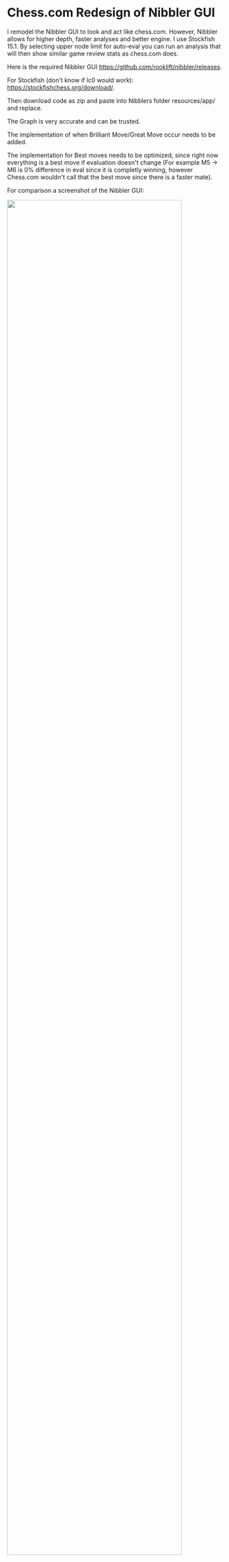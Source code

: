 # Chess.com Redesign of Nibbler GUI
I remodel the Nibbler GUI to look and act like chess.com. However, Nibbler allows for higher depth, faster analyses and better engine. I use Stockfish 15.1. By selecting upper node limit for auto-eval you can run an analysis that will then show similar game review stats as chess.com does.

Here is the required Nibbler GUI https://github.com/rooklift/nibbler/releases.

For Stockfish (don't know if lc0 would work): https://stockfishchess.org/download/.

Then download code as zip and paste into Nibblers folder resources/app/ and replace.

The Graph is very accurate and can be trusted.

The implementation of when Brilliant Move/Great Move occur needs to be added.

The implementation for Best moves needs to be optimized, since right now everything is a best move if evaluation doesn't change (For example M5 -> M6 is 0% difference in eval since it is completly winning, however Chess.com wouldn't call that the best move since there is a faster mate).

For comparison a screenshot of the Nibbler GUI:

<img src="https://user-images.githubusercontent.com/23149790/222598033-5ed89b16-93b7-4fc1-a47f-4fa8b2d10a45.png" width=90% height=90%>

And here the same game in Chess.com:
Game Review             |  Analysis
:-------------------------:|:-------------------------:
<img src="https://user-images.githubusercontent.com/23149790/222598061-c2799192-8289-4cea-bf4a-872f36135c0f.png" width=70% height=70%>  |  <img src="https://user-images.githubusercontent.com/23149790/222598082-6810fa0d-4dc4-4f0e-bf6d-5592f4a09818.png" width=70% height=70%>

Move List is the same, colors will be added.

Wether it was best move and alternative move like in chess.com will be added.

Graph needs optimisation.

GUI will be increased in size, maybe dynamic sizes.

Play button doesn't have a function yet.

You can't jump to a node that hasn't been analysed yet (crash). Make sure to analyse everything first or play one move after another. 

Win% and Accuracy% is calculated by https://lichess.org/page/accuracy.

Win% is very compatible with chess.com however Accuracy seems to be calculated different according to https://support.chess.com/article/1135-what-is-accuracy-in-analysis-how-is-it-measured. May investigate in future.
